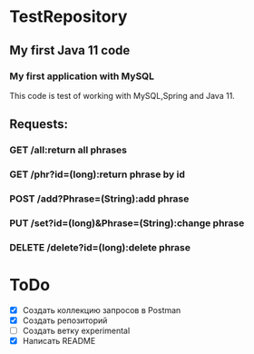 # TestRepository #
## My first Java 11 code
### My first application with MySQL
This code is test of working with MySQL,Spring and Java 11.
## Requests:
### GET /all:return all phrases
### GET /phr?id=(long):return phrase by id
### POST /add?Phrase=(String):add phrase
### PUT /set?id=(long)&Phrase=(String):change phrase
### DELETE /delete?id=(long):delete phrase

# ToDo #
- [x] Создать коллекцию запросов в Postman 
- [x] Создать репозиторий 
- [ ] Создать ветку experimental 
- [x] Написать README 
